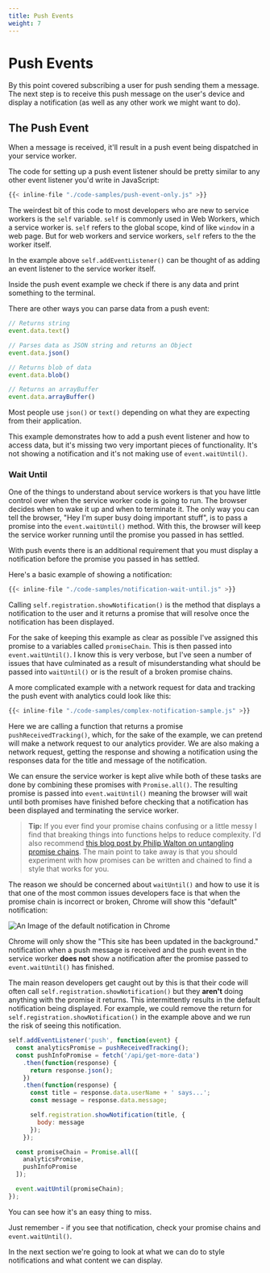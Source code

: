 ```yaml
---
title: Push Events
weight: 7
---
```

# Push Events

By this point covered subscribing a user for push sending them a message. The next step is to receive this push message on the user's device and display a notification (as well as any other work we might want to do).

## The Push Event

When a message is received, it'll result in a push event being dispatched in your service worker.

The code for setting up a push event listener should be pretty similar to any other event listener you'd write in JavaScript:

```javascript
{{< inline-file "./code-samples/push-event-only.js" >}}
```

The weirdest bit of this code to most developers who are new to service workers is the `self` variable. `self` is commonly used in Web Workers, which a service worker is. `self` refers to the global scope, kind of like `window` in a web page. But for web workers and service workers, `self` refers to the the worker itself.

In the example above `self.addEventListener()` can be thought of as adding an event listener to the service worker itself.

Inside the push event example we check if there is any data and print something to the terminal.

There are other ways you can parse data from a push event:

```javascript
// Returns string
event.data.text()

// Parses data as JSON string and returns an Object
event.data.json()

// Returns blob of data
event.data.blob()

// Returns an arrayBuffer
event.data.arrayBuffer()
```

Most people use `json()` or `text()` depending on what they are expecting from their application.

This example demonstrates how to add a push event listener and how to access data, but it's missing two very important pieces of functionality. It's not showing a notification and it's not making use of `event.waitUntil()`.

### Wait Until

One of the things to understand about service workers is that you have little control over when the service worker code is going to run. The browser decides when to wake it up and when to terminate it. The only way you can tell the browser, "Hey I'm super busy doing important stuff", is to pass a promise into the `event.waitUntil()` method. With this, the browser will keep the service worker running until the promise you passed in has settled.

With push events there is an additional requirement that you must display a notification before the promise you passed in has settled.

Here's a basic example of showing a notification:

```javascript
{{< inline-file "./code-samples/notification-wait-until.js" >}}
```

Calling `self.registration.showNotification()` is the method that displays a notification to the user and it returns a promise that will resolve once the notification has been displayed.

For the sake of keeping this example as clear as possible I've assigned this promise to a variables called `promiseChain`. This is then passed into `event.waitUntil()`. I know this is very verbose, but I've seen a number of issues that have culminated as a result of misunderstanding what should be passed into `waitUntil()` or is the result of a broken promise chains.

A more complicated example with a network request for data and tracking the push event with analytics could look like this:

```javascript
{{< inline-file "./code-samples/complex-notification-sample.js" >}}
```

Here we are calling a function that returns a promise `pushReceivedTracking()`, which, for the sake of the example, we can pretend will make a network request to our analytics provider.
We are also making a network request, getting the response and showing a
notification using the responses data for the title and message of the notification.

We can ensure the service worker is kept alive while both of these tasks are done by combining these promises with `Promise.all()`. The resulting promise is passed into `event.waitUntil()` meaning the browser will wait until both promises have finished before checking that a notification has been displayed and terminating the service worker.

> **Tip:** If you ever find your promise chains confusing or a little messy
> I find that breaking things into functions helps to reduce complexity.
> I'd also recommend
> [this blog post by Philip Walton on untangling promise chains](https://philipwalton.com/articles/untangling-deeply-nested-promise-chains/).
> The main point to take away is that you should experiment with how promises can be written and chained to find a style that works for you.

The reason we should be concerned about `waitUntil()` and how to use it is that one of the most common issues developers face is that when the promise chain is incorrect or broken, Chrome will show this "default" notification:

![An Image of the default notification in Chrome](/images/default-notification-mobile.png)

Chrome will only show the "This site has been updated in the background." notification when a push message is received and the push event in the service worker **does not** show a notification after the promise passed to `event.waitUntil()` has finished.

The main reason developers get caught out by this is that their code will
often call `self.registration.showNotification()` but they **aren't** doing
anything with the promise it returns. This intermittently results in the default notification being displayed. For example, we could remove the return for `self.registration.showNotification()` in the example above and we run the risk of seeing this notification.

```javascript
self.addEventListener('push', function(event) {
  const analyticsPromise = pushReceivedTracking();
  const pushInfoPromise = fetch('/api/get-more-data')
    .then(function(response) {
      return response.json();
    })
    .then(function(response) {
      const title = response.data.userName + ' says...';
      const message = response.data.message;

      self.registration.showNotification(title, {
        body: message
      });
    });

  const promiseChain = Promise.all([
    analyticsPromise,
    pushInfoPromise
  ]);

  event.waitUntil(promiseChain);
});
```

You can see how it's an easy thing to miss.

Just remember - if you see that notification, check your promise chains and `event.waitUntil()`.

In the next section we're going to look at what we can do to style notifications and what content we can display.
